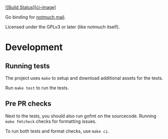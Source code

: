 [![Build Status][ci-image]][ci]

Go binding for [notmuch mail][1].

Licensed under the GPLv3 or later (like notmuch itself).

# Development

## Running tests
The project uses `make` to setup and download additional assets for the tests.

Run `make test` to run the tests.

## Pre PR checks
Next to the tests, you should also run gofmt on the sourcecode.
Running `make fmtcheck` checks for formatting issues.

To run both tests and format checks, use `make ci`.

[1]: http://notmuchmail.org/
[ci-img]: https://gitlab.com/isd/go-notmuch/badges/master/build.svg
[ci]: https://gitlab.com/isd/go-notmuch/pipelines
